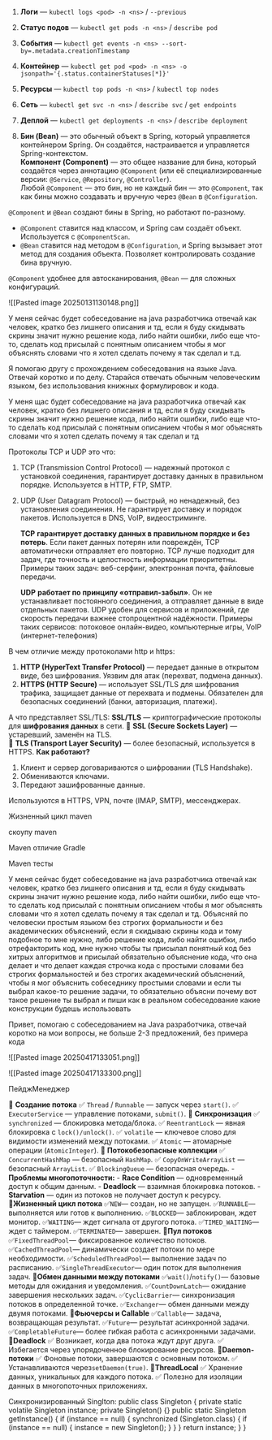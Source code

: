 1. **Логи** — `kubectl logs <pod> -n <ns>` / `--previous`
2. **Статус подов** — `kubectl get pods -n <ns>` / `describe pod`
3. **События** — `kubectl get events -n <ns> --sort-by=.metadata.creationTimestamp`
4. **Контейнер** — `kubectl get pod <pod> -n <ns> -o jsonpath='{.status.containerStatuses[*]}'`
5. **Ресурсы** — `kubectl top pods -n <ns>` / `kubectl top nodes`
6. **Сеть** — `kubectl get svc -n <ns>` / `describe svc` / `get endpoints`
7. **Деплой** — `kubectl get deployments -n <ns>` / `describe deployment`


1. **Бин (Bean)** — это обычный объект в Spring, который управляется контейнером Spring. Он создаётся, настраивается и управляется Spring-контекстом.  
    **Компонент (Component)** — это общее название для бина, который создаётся через аннотацию `@Component` (или её специализированные версии: `@Service`, `@Repository`, `@Controller`).  
    Любой `@Component` — это бин, но не каждый бин — это `@Component`, так как бины можно создавать и вручную через `@Bean` в `@Configuration`.

`@Component` и `@Bean` создают бины в Spring, но работают по-разному.

- `@Component` ставится над классом, и Spring сам создаёт объект. Используется с `@ComponentScan`.
- `@Bean` ставится над методом в `@Configuration`, и Spring вызывает этот метод для создания объекта. Позволяет контролировать создание бина вручную.

`@Component` удобнее для автосканирования, `@Bean` — для сложных конфигураций.


![[Pasted image 20250131130148.png]]

У меня сейчас будет собеседование на java разработчика отвечай как человек, кратко без лишнего описания и тд, если я буду скидывать скрины значит нужно решение кода, либо найти ошибки, либо еще что-то, сделать код присылай с понятным описанием чтобы я мог объяснять словами что я хотел сделать почему я так сделал и т.д. 


Я помогаю другу с прохождением собеседования на языке Java. Отвечай коротко и по делу. Старайся отвечать обычным человеческим языком, без использования книжных формулировок и кода.


У меня щас будет собеседование на java разработчика отвечай как человек, кратко без лишнего описания и тд, если я буду скидывать скрины значит нужно решение кода, либо найти ошибки, либо еще что-то сделать код присылай с понятным описанием чтобы я мог объяснять словами что я хотел сделать почему я так сделал и тд


Протоколы TCP и UDP это что:
1. TCP (Transmission Control Protocol) — надежный протокол с установкой соединения, гарантирует доставку данных в правильном порядке. Используется в HTTP, FTP, SMTP.
2. UDP (User Datagram Protocol) — быстрый, но ненадежный, без установления соединения. Не гарантирует доставку и порядок пакетов. Используется в DNS, VoIP, видеостриминге.
   
   **TCP** **гарантирует доставку данных в правильном порядке и без потерь**. Если пакет данных потерян или повреждён, TCP автоматически отправляет его повторно. TCP лучше подходит для задач, где точность и целостность информации приоритетны. Примеры таких задач: веб-серфинг, электронная почта, файловые передачи.
   
   **UDP** **работает по принципу «отправил-забыл»**. Он не устанавливает постоянного соединения, а отправляет данные в виде отдельных пакетов. UDP удобен для сервисов и приложений, где скорость передачи важнее стопроцентной надёжности. Примеры таких сервисов: потоковое онлайн-видео, компьютерные игры, VoIP (интернет-телефония)
   

В чем отличие между протоколами http и https:
1. **HTTP (HyperText Transfer Protocol)** — передает данные в открытом виде, без шифрования. Уязвим для атак (перехват, подмена данных).
2. **HTTPS (HTTP Secure)** — использует SSL/TLS для шифрования трафика, защищает данные от перехвата и подмены. Обязателен для безопасных соединений (банки, авторизация, платежи).


А что представляет SSL/TLS:
**SSL/TLS** — криптографические протоколы для **шифрования данных** в сети.
🔹 **SSL (Secure Sockets Layer)** — устаревший, заменён на TLS.  
🔹 **TLS (Transport Layer Security)** — более безопасный, используется в HTTPS.
**Как работают?**

1. Клиент и сервер договариваются о шифровании (TLS Handshake).
2. Обмениваются ключами.
3. Передают зашифрованные данные.

Используются в HTTPS, VPN, почте (IMAP, SMTP), мессенджерах.


Жизненный цикл maven

скоупу maven

Maven отличие Gradle

Maven тесты


У меня сейчас будет собеседование на java разработчика отвечай как человек, кратко без лишнего описания и тд, если я буду скидывать скрины значит нужно решение кода, либо найти ошибки, либо еще что-то сделать код присылай с понятным описанием чтобы я мог объяснять словами что я хотел сделать почему я так сделал и тд. Объясняй по человески простым языком без строгих формальности и без академических объяснений, если я скидываю скрины кода и тому подобное то мне нужно, либо решение кода, либо найти ошибки, либо отрефакторить код, мне нужно чтобы ты присылал понятный код без хитрых алгоритмов и присылай обязательно объяснение кода, что она делает и что делает каждая строчка кода с простыми словами без строгих формальностей и без строгих академический объяснений, чтобы я мог объяснить собеседнику простыми словами и если ты выбрал какое-то решение задачи, то обязательно объясни почему вот такое решение ты выбрал и пиши как в реальном собеседование какие конструкции будешь использовать


Привет, помогаю с собеседованием на Java разработчика, отвечай коротко на мои вопросы, не больше 2-3 предложений, без примера кода


![[Pasted image 20250417133051.png]]


![[Pasted image 20250417133300.png]]


ПейджМенеджер


🔹 **Создание потока** ✅ `Thread` / `Runnable` — запуск через `start()`. ✅ `ExecutorService` — управление потоками, `submit()`. 🔹 **Синхронизация** ✅ `synchronized` — блокировка метода/блока. ✅ `ReentrantLock` — явная блокировка с `lock()/unlock()`. ✅ `volatile` — ключевое слово для видимости изменений между потоками. ✅ `Atomic` — атомарные операции (`AtomicInteger`). 🔹 **Потокобезопасные коллекции** ✅ `ConcurrentHashMap` — безопасный `HashMap`. ✅ `CopyOnWriteArrayList` — безопасный `ArrayList`. ✅ `BlockingQueue` — безопасная очередь. - **Проблемы многопоточности:** - **Race Condition** — одновременный доступ к общим данным. - **Deadlock** — взаимная блокировка потоков. - **Starvation** — один из потоков не получает доступ к ресурсу. 🔹**Жизненный цикл потока** ✅`NEW`— создан, но не запущен. ✅`RUNNABLE`— выполняется или готов к выполнению. ✅`BLOCKED`— заблокирован, ждет монитор. ✅`WAITING`— ждет сигнала от другого потока. ✅`TIMED_WAITING`— ждет с таймером. ✅`TERMINATED`— завершен. 🔹**Пул потоков** ✅`FixedThreadPool`— фиксированное количество потоков. ✅`CachedThreadPool`— динамически создает потоки по мере необходимости. ✅`ScheduledThreadPool`— выполнение задач по расписанию. ✅`SingleThreadExecutor`— один поток для выполнения задач. 🔹**Обмен данными между потоками** ✅`wait()`/`notify()`— базовые методы для ожидания и уведомления. ✅`CountDownLatch`— ожидание завершения нескольких задач. ✅`CyclicBarrier`— синхронизация потоков в определенной точке. ✅`Exchanger`— обмен данными между двумя потоками. 🔹**Фьючерсы и Callable** ✅`Callable`— задача, возвращающая результат. ✅`Future`— результат асинхронной задачи. ✅`CompletableFuture`— более гибкая работа с асинхронными задачами. 🔹**Deadlock** ✅ Возникает, когда два потока ждут друг друга. ✅ Избегается через упорядоченное блокирование ресурсов. 🔹**Daemon-потоки** ✅ Фоновые потоки, завершаются с основным потоком. ✅ Устанавливаются через`setDaemon(true)`. 🔹**ThreadLocal** ✅ Хранение данных, уникальных для каждого потока. ✅ Полезно для изоляции данных в многопоточных приложениях.


Синхронизированный Singlton:
public class Singleton { 
	private static volatile Singleton instance;
	private Singleton() {}
	public static Singleton getInstance() {
		if (instance == null) {
			synchronized (Singleton.class) {
				if (instance == null) {
				 instance = new Singleton();
				  }
			 }
		 } return instance; 
	   }
 }
